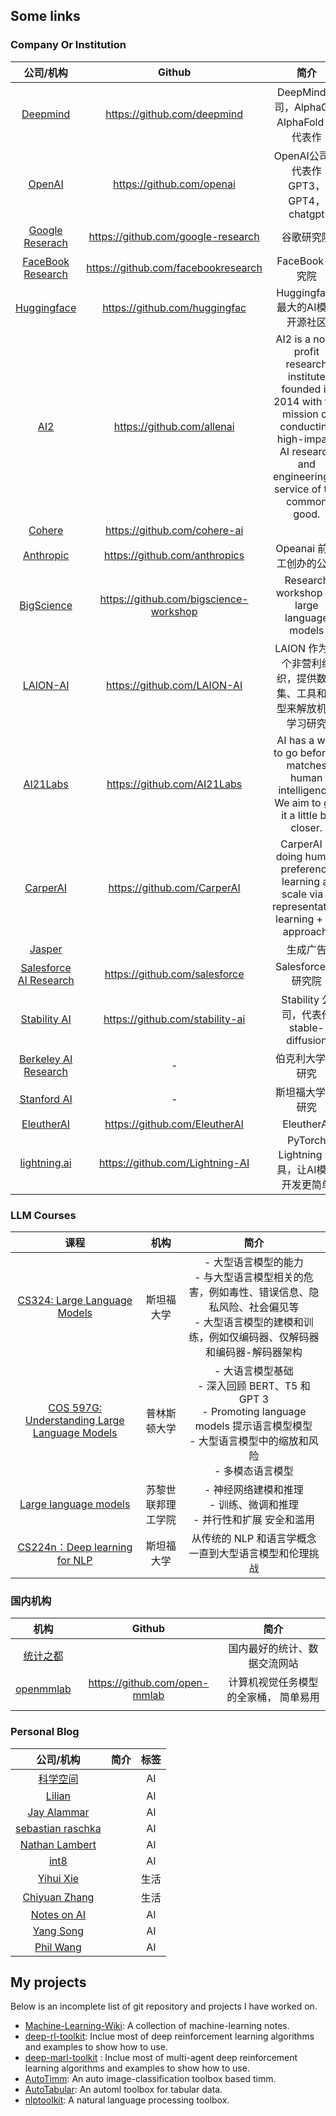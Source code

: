 ## Some links

### Company Or Institution

|                          公司/机构                           |                 Github                 |                             简介                             |
| :----------------------------------------------------------: | :------------------------------------: | :----------------------------------------------------------: |
|            [Deepmind](https://www.deepmind.com/)             |      https://github.com/deepmind       |          DeepMind公司，AlphaGO, AlphaFold 等代表作           |
|              [OpenAI](https://openai.com/blog/)              |       https://github.com/openai        |           OpenAI公司，代表作 GPT3， GPT4， chatgpt           |
|        [Google Reserach](https://ai.googleblog.com/)         |   https://github.com/google-research   |                          谷歌研究院                          |
|      [FaceBook Research](https://ai.facebook.com/blog)       |  https://github.com/facebookresearch   |                       FaceBook 研究院                        |
|          [Huggingface](https://huggingface.co/blog)          |     https://github.com/huggingfac      |               Huggingface 最大的AI模型开源社区               |
|                 [AI2](https://allenai.org/)                  |       https://github.com/allenai       | AI2 is a non-profit research institute founded in 2014 with the mission of conducting high-impact AI research and engineering in service of the common good. |
|               [Cohere](https://txt.cohere.ai/)               |      https://github.com/cohere-ai      |                                                              |
|           [Anthropic](https://www.anthropic.com/)            |     https://github.com/anthropics      |                   Opeanai 前员工创办的公司                   |
|       [BigScience](https://bigscience.huggingface.co/)       | https://github.com/bigscience-workshop |          Research workshop on large language models          |
|                [LAION-AI](https://laion.ai/)                 |      https://github.com/LAION-AI       | LAION 作为一个非营利组织，提供数据集、工具和模型来解放机器学习研究 |
|            [AI21Labs](https://www.ai21.com/blog)             |      https://github.com/AI21Labs       | AI has a way to go before it matches human intelligence. We aim to get it a little bit closer. |
|               [CarperAI ](https://carper.ai/)                |      https://github.com/CarperAI       | CarperAI is doing human preference learning at scale via a representation learning + RL approach. |
|               [Jasper](https://www.jasper.ai/)               |                                        |                           生成广告                           |
| [Salesforce AI Research](https://blog.salesforceairesearch.com/) |     https://github.com/salesforce      |                    Salesforce AI  研究院                     |
|        [Stability AI](https://platform.stability.ai/)        |    https://github.com/stability-ai     |           Stability 公司，代表作 stable-diffusion            |
| [Berkeley AI Research](https://bair.berkeley.edu/blog/?refresh=1) |                   -                    |                      伯克利大学 AI 研究                      |
|         [Stanford AI](https://ai.stanford.edu/blog/)         |                   -                    |                      斯坦福大学 AI 研究                      |
|            [EleutherAI](http://www.eleuther.ai/)             |     https://github.com/EleutherAI      |                          EleutherAI                          |
| [lightning.ai](https://lightning.ai/pages/category/tutorial/) |    https://github.com/Lightning-AI     |          PyTorch Lightning 工具，让AI模型开发更简单          |

### LLM Courses

|                             课程                             |        机构        |                             简介                             |
| :----------------------------------------------------------: | :----------------: | :----------------------------------------------------------: |
| [CS324: Large Language Models](https://stanford-cs324.github.io/winter2022/) |     斯坦福大学     | -  大型语言模型的能力  <br />- 与大型语言模型相关的危害，例如毒性、错误信息、隐私风险、社会偏见等  <br />- 大型语言模型的建模和训练，例如仅编码器、仅解码器和编码器-解码器架构 |
| [COS 597G: Understanding Large Language Models](https://www.cs.princeton.edu/courses/archive/fall22/cos597G/) |    普林斯顿大学    | - 大语言模型基础 <br />- 深入回顾 BERT、T5 和 GPT 3  <br /> - Promoting language models 提示语言模型模型  <br /> - 大型语言模型中的缩放和风险  <br />- 多模态语言模型 |
| [Large language models](https://rycolab.io/classes/llm-s23/) | 苏黎世联邦理工学院 | - 神经网络建模和推理 <br /> - 训练、微调和推理  <br />-  并行性和扩展  安全和滥用 |
| [CS224n：Deep learning for NLP](https://web.stanford.edu/class/cs224n/) |     斯坦福大学     |    从传统的 NLP 和语言学概念一直到大型语言模型和伦理挑战     |

### 国内机构

|             机构              |            Github             |                 简介                  |
| :---------------------------: | :---------------------------: | :-----------------------------------: |
| [统计之都](https://cosx.org/) |                               |     国内最好的统计、数据交流网站      |
|         [openmmlab]()         | https://github.com/open-mmlab | 计算机视觉任务模型的全家桶， 简单易用 |
|                               |                               |                                       |

### Personal Blog

|                    公司/机构                     | 简介  | 标签 |
| :----------------------------------------------: | :---: | :---: |
|        [科学空间](https://spaces.ac.cn/)         ||AI|
|     [Lilian](https://lilianweng.github.io/)      ||AI|
|    [Jay Alammar](https://jalammar.github.io/)    ||AI|
| [sebastian raschka](https://sebastianraschka.com/blog/) ||AI|
| [Nathan Lambert](https://robotic.substack.com/)  ||AI|
|             [int8](https://int8.io/)             ||AI|
|         [Yihui Xie](https://yihui.org/)          ||生活|
|      [Chiyuan Zhang](https://pluskid.org/)       ||生活|
| [Notes on AI](https://notesonai.com/Notes+on+AI) ||AI|
|       [Yang Song](https://yang-song.net/)        ||AI|
|    [Phil Wang](https://github.com/lucidrains)    ||AI|

## My projects

Below is an incomplete list of git repository and projects I have worked on.

- [Machine-Learning-Wiki](https://jianzhnie.github.io/machine-learning-wiki/): A collection of machine-learning notes.
- [deep-rl-toolkit](https://github.com/jianzhnie/deep-rl-toolkit): Inclue most of deep reinforcement learning algorithms and examples to show how to use.
- [deep-marl-toolkit](https://github.com/jianzhnie/deep-marl-toolkit) : Inclue most of multi-agent deep reinforcement learning algorithms and examples to show how to use.
- [AutoTimm](https://github.com/jianzhnie/AutoTimm): An auto image-classification toolbox based timm.
- [AutoTabular](https://github.com/jianzhnie/AutoTabular): An automl  toolbox for tabular data.
- [nlptoolkit](https://github.com/jianzhnie/nlp-toolkit): A natural language processing toolbox.
